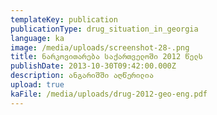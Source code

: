 ```yaml
---
templateKey: publication
publicationType: drug_situation_in_georgia
language: ka
image: /media/uploads/screenshot-28-.png
title: ნარკოვითარება საქართველოში 2012 წელს
publishDate: 2013-10-30T09:42:00.000Z
description: ანგარიშში აღწერილია
upload: true
kaFile: /media/uploads/drug-2012-geo-eng.pdf
---
```


